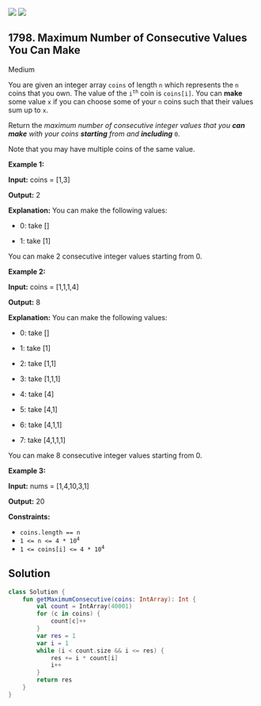 [![](https://img.shields.io/github/stars/javadev/LeetCode-in-Kotlin?label=Stars&style=flat-square)](https://github.com/javadev/LeetCode-in-Kotlin)
[![](https://img.shields.io/github/forks/javadev/LeetCode-in-Kotlin?label=Fork%20me%20on%20GitHub%20&style=flat-square)](https://github.com/javadev/LeetCode-in-Kotlin/fork)

## 1798\. Maximum Number of Consecutive Values You Can Make

Medium

You are given an integer array `coins` of length `n` which represents the `n` coins that you own. The value of the <code>i<sup>th</sup></code> coin is `coins[i]`. You can **make** some value `x` if you can choose some of your `n` coins such that their values sum up to `x`.

Return the _maximum number of consecutive integer values that you **can** **make** with your coins **starting** from and **including**_ `0`.

Note that you may have multiple coins of the same value.

**Example 1:**

**Input:** coins = [1,3]

**Output:** 2

**Explanation:** You can make the following values:

- 0: take []

- 1: take [1]

You can make 2 consecutive integer values starting from 0.

**Example 2:**

**Input:** coins = [1,1,1,4]

**Output:** 8

**Explanation:** You can make the following values:

- 0: take []

- 1: take [1]

- 2: take [1,1]

- 3: take [1,1,1]

- 4: take [4]

- 5: take [4,1]

- 6: take [4,1,1]

- 7: take [4,1,1,1]

You can make 8 consecutive integer values starting from 0.

**Example 3:**

**Input:** nums = [1,4,10,3,1]

**Output:** 20

**Constraints:**

*   `coins.length == n`
*   <code>1 <= n <= 4 * 10<sup>4</sup></code>
*   <code>1 <= coins[i] <= 4 * 10<sup>4</sup></code>

## Solution

```kotlin
class Solution {
    fun getMaximumConsecutive(coins: IntArray): Int {
        val count = IntArray(40001)
        for (c in coins) {
            count[c]++
        }
        var res = 1
        var i = 1
        while (i < count.size && i <= res) {
            res += i * count[i]
            i++
        }
        return res
    }
}
```